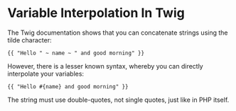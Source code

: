 Variable Interpolation In Twig
=====

The Twig documentation shows that you can concatenate strings using the tilde character:

<!-- {% raw %} -->
```twig
{{ "Hello " ~ name ~ " and good morning" }}
```
<!-- {% endraw %} -->

However, there is a lesser known syntax, whereby you can directly interpolate your variables:

<!-- {% raw %} -->
```twig
{{ "Hello #{name} and good morning" }}
```
<!-- {% endraw %} -->

The string must use double-quotes, not single quotes, just like in PHP itself.
